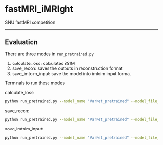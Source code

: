# fastMRI_iMRIght
SNU fastMRI competition

<hr>

## Evaluation
There are three modes in `run_pretrained.py`

1. calculate_loss: calculates SSIM
2. save_recon: saves the outputs in reconstruction format
3. save_imtoim_input: save the model into imtoim input format

Terminals to run these modes

calculate_loss:
```bash
python run_pretrained.py --model_name "VarNet_pretrained" --model_file_name "brain_leaderboard_state_dict.pt" --save_recon False --save_imtoim_input False --calculate_loss True
```

save_recon:
```bash
python run_pretrained.py --model_name "VarNet_pretrained" --model_file_name "brain_leaderboard_state_dict.pt" --save_recon True --save_imtoim_input False --calculate_loss False
```

save_imtoim_input:
```bash
python run_pretrained.py --model_name "VarNet_pretrained" --model_file_name "brain_leaderboard_state_dict.pt" --save_recon False --save_imtoim_input True --calculate_loss False --imtoim_input_path "/root/input_imtoim/train" --test_path "/root/input/train"
```